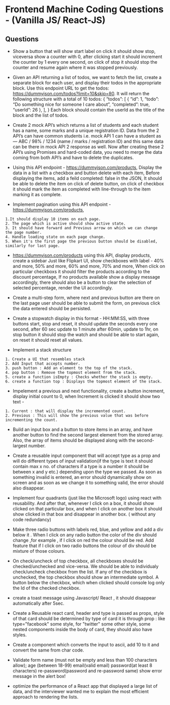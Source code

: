 # Frontend Machine Coding Questions - (Vanilla JS/ React-JS)

## Questions

- Show a button that will show start label on click it should show stop, viceversa show a counter with 0, after clicking start it should increment the counter by 1 every one second, on click of stop it should stop the counter and resume again where it was stopped previously.

- Given an API returning a list of todos, we want to fetch the list, create a separate block for each user, and display their todos in the appropriate block. Use this endpoint URL to get the todos: https://dummyjson.com/todos?limit=10&skip=80. It will return the following structure with a total of 10 todos: { “todos”: [ { “id”: 1, “todo”: “Do something nice for someone I care about”, “completed”: true, “userId”: 26 }, ], } Each block should contain the userId as the title of the block and the list of todos.

- Create 2 mock API’s which returns a list of students and each student has a name, some marks and a unique registration ID. Data from the 2 API’s can have common students i.e. mock API 1 can have a student as — ABC / 98% / 1234 (name / marks / registration ID) and this same data can be there in mock API 2 response as well. Now after creating these 2 API’s using Promises and hard-coded data, you need to merge the data coming from both API’s and have to delete the duplicates.

- Using this API endpoint - https://dummyjson.com/products, Display the data in a list with a checkbox and button delete with each item, Before displaying the items, add a feild completed: false in the JSON, It should be able to delete the item on click of delete button, on click of checkbox it should mark the item as completed with line-through to the item marking it as complete.

- Implement pagination using this API endpoint - https://dummyjson.com/products,

```
1.It should display 10 items on each page.
2. The page which is active should show active state.
3. It should have forward and Previous arrow on which we can change the page number.
4. Handle loading state on each page change.
5. When it's the first page the previous button should be disabled, similarly for last page.
```

- https://dummyjson.com/products using this API, display products, create a sidebar Just like Flipkart UI, show checkboxes with label - 40% and more, 50% and more, 60% and more, 70% and more, When click on particular checkboxs it should filter the products according to the discount percentage, If no products available show a display message accordingly, there should also be a button to clear the selection of selected percentage, render the UI accordingly.

- Create a multi-step form, where next and previous button are there on the last page user should be able to submit the form, on previous click the data entered should be persisted.

- Create a stopwatch display in this format - HH:MM:SS, with three buttons start, stop and reset, it should update the seconds every one second, after 60 sec update to 1 minute after 60min, update to 1hr, on stop button it should stop the watch and should be able to start again, on reset it should reset all values.

- Implement a stack structure

```
1. Create a UI that resembles stack
2. Add Input that accepts number.
3. push button : Add an element to the top of the stack.
4. pop button : Remove the topmost element from the stack.
5. create a function isEmpty : Checks whether the stack is empty.
6. create a function top : Displays the topmost element of the stack.
```

- Impelement a previous and next functionality, create a button increment, display initial count to 0, when Increment is clicked it should show two text -

```
1. Current : that will display the incremented count.
2. Previous : This will show the previous value that was before incrementing the count.
```

- Build an input box and a button to store items in an array, and have another button to find the second largest element from the stored array. Also, the array of items should be displayed along with the second-largest number.

- Create a reusable input component that will accept type as a prop
  and will do different types of input validation(if the type is text it should contain max x no. of characters if a type is a number it should be between x and y etc.) depending upon the type we passed. As soon as something invalid is entered, an error should dynamically show on screen and as soon as we change it to something valid, the error should also disappear.

- Implement four quadrants (just like the Microsoft logo) using react with reusability.
  And after that, whenever I click on a box, it should show clicked on that particular box, and when I click on another box it should show clicked in that box and disappear in another box. ( without any code redundancy)

- Make three radio buttons with labels red, blue, and yellow and add a div below it . When I click on any radio
  button the color of the div should change ,for example , if I click on red the colour should be red.
  Add feature that if I click on two radio buttons the colour of div should be mixture of those colours.

- On check/uncheck of top checkbox, all checkboxes should be checked/unchecked and vice-versa.
  We should be able to individualy check/uncheck checkbox from the list.
  If any of the checkbox is unchecked, the top checkbox should show an intermediate symbol.
  A button below the checkbox, which when clicked should console log only the Id of the checked checkbox.

- create a toast message using Javascript/ React , it should disappear automatically after 5sec.

- Create a Reusable react card, header and type is passed as props, style of that card should be determined by type of card it is through prop : like type="facebook" some style, for "twitter" some other style, some nested components inside the body of card, they should also have styles.

- Create a component which converts the input to ascii, add 10 to it and convert the same from char code.

- Validate form
  name (must not be empty and less than 100 characters allow);
  age (between 18-99)
  email(valid email)
  password(at least 8 characters)
  re-password(password and re-password same)
  show error message in the alert box!
- optimize the performance of a React app that displayed a large list of data, and the interviewer wanted me to explain the most efficient approach to rendering the lists.
